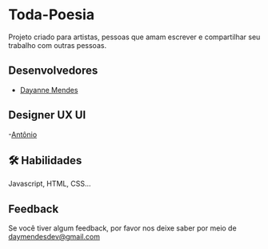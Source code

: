 # Toda-Poesia
Projeto criado para artistas, pessoas que amam escrever e compartilhar seu trabalho com outras pessoas.

## Desenvolvedores

- [Dayanne Mendes](https://github.com/daymendesdev)

## Designer UX UI

-[Antônio](https://euantonio.com/)

## 🛠 Habilidades
Javascript, HTML, CSS...


## Feedback

Se você tiver algum feedback, por favor nos deixe saber por meio de daymendesdev@gmail.com


